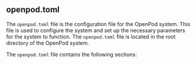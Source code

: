 ## openpod.toml

The `openpod.toml` file is the configuration file for the OpenPod system. This file is used to configure the system and set up the necessary parameters for the system to function. The `openpod.toml` file is located in the root directory of the OpenPod system.

The `openpod.toml` file contains the following sections:
